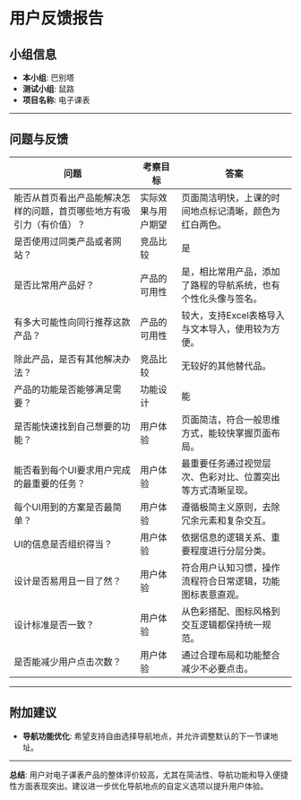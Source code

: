# 用户反馈报告

## 小组信息
- **本小组**: 巴别塔  
- **测试小组**: 鼠路  
- **项目名称**: 电子课表  

---

## 问题与反馈

| 问题                                                                 | 考察目标             | 答案                                                                                         |
|----------------------------------------------------------------------|----------------------|----------------------------------------------------------------------------------------------|
| 能否从首页看出产品能解决怎样的问题，首页哪些地方有吸引力（有价值）？ | 实际效果与用户期望   | 页面简洁明快，上课的时间地点标记清晰，颜色为红白两色。                                       |
| 是否使用过同类产品或者网站？                                         | 竞品比较             | 是                                                                                           |
| 是否比常用产品好？                                                   | 产品的可用性         | 是，相比常用产品，添加了路程的导航系统，也有个性化头像与签名。                               |
| 有多大可能性向同行推荐这款产品？                                     | 产品的可用性         | 较大，支持Excel表格导入与文本导入，使用较为方便。                                            |
| 除此产品，是否有其他解决办法？                                       | 竞品比较             | 无较好的其他替代品。                                                                         |
| 产品的功能是否能够满足需要？                                         | 功能设计             | 能                                                                                           |
| 是否能快速找到自己想要的功能？                                       | 用户体验             | 页面简洁，符合一般思维方式，能较快掌握页面布局。                                             |
| 能否看到每个UI要求用户完成的最重要的任务？                           | 用户体验             | 最重要任务通过视觉层次、色彩对比、位置突出等方式清晰呈现。                                   |
| 每个UI用到的方案是否最简单？                                         | 用户体验             | 遵循极简主义原则，去除冗余元素和复杂交互。                                                   |
| UI的信息是否组织得当？                                               | 用户体验             | 依据信息的逻辑关系、重要程度进行分层分类。                                                   |
| 设计是否易用且一目了然？                                             | 用户体验             | 符合用户认知习惯，操作流程符合日常逻辑，功能图标表意直观。                                   |
| 设计标准是否一致？                                                   | 用户体验             | 从色彩搭配、图标风格到交互逻辑都保持统一规范。                                               |
| 是否能减少用户点击次数？                                             | 用户体验             | 通过合理布局和功能整合减少不必要点击。                                                       |

---

## 附加建议
- **导航功能优化**: 希望支持自由选择导航地点，并允许调整默认的下一节课地址。  

---

**总结**: 用户对电子课表产品的整体评价较高，尤其在简洁性、导航功能和导入便捷性方面表现突出。建议进一步优化导航地点的自定义选项以提升用户体验。  